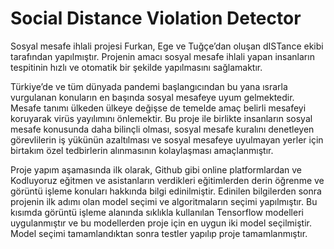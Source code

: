 # Social Distance Violation Detector

Sosyal mesafe ihlali projesi Furkan, Ege ve Tuğçe’dan oluşan dISTance ekibi tarafından yapılmıştır. Projenin amacı sosyal mesafe ihlali yapan insanların tespitinin hızlı ve otomatik bir şekilde yapılmasını sağlamaktır.

Türkiye’de ve tüm dünyada pandemi başlangıcından bu yana ısrarla vurgulanan konuların en başında sosyal mesafeye uyum gelmektedir. Mesafe tanımı ülkeden ülkeye değişse de temelde amaç belirli mesafeyi koruyarak virüs yayılımını önlemektir. Bu proje ile birlikte insanların sosyal mesafe konusunda daha bilinçli olması, sosyal mesafe kuralını denetleyen görevlilerin iş yükünün azaltılması ve sosyal mesafeye uyulmayan yerler için birtakım özel tedbirlerin alınmasının kolaylaşması amaçlanmıştır. 

Proje yapım aşamasında ilk olarak, Github gibi online platformlardan ve Kodluyoruz eğitmen ve asistanların verdikleri eğitimlerden derin öğrenme ve görüntü işleme konuları hakkında bilgi edinilmiştir. Edinilen bilgilerden sonra projenin ilk adımı olan model seçimi ve algoritmaların seçimi yapılmıştır. Bu kısımda görüntü işleme alanında sıklıkla kullanılan Tensorflow modelleri uygulanmıştır ve bu modellerden proje için en uygun iki model seçilmiştir. Model seçimi tamamlandıktan sonra testler yapılıp proje tamamlanmıştır. 

